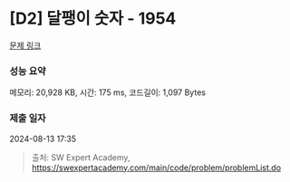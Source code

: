 # [D2] 달팽이 숫자 - 1954 

[문제 링크](https://swexpertacademy.com/main/code/problem/problemDetail.do?contestProbId=AV5PobmqAPoDFAUq) 

### 성능 요약

메모리: 20,928 KB, 시간: 175 ms, 코드길이: 1,097 Bytes

### 제출 일자

2024-08-13 17:35



> 출처: SW Expert Academy, https://swexpertacademy.com/main/code/problem/problemList.do